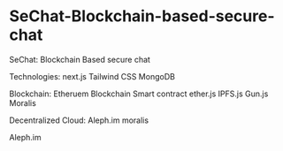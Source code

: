 # SeChat-Blockchain-based-secure-chat
SeChat: Blockchain Based secure chat

Technologies: 
next.js
Tailwind CSS
MongoDB


Blockchain: 
Etheruem Blockchain 
Smart contract
ether.js
IPFS.js
Gun.js
Moralis

Decentralized Cloud:
Aleph.im
moralis



Aleph.im


